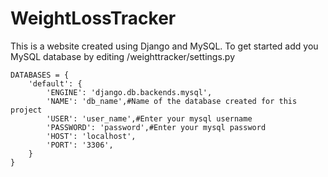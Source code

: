 # WeightLossTracker
This is a website created using Django and MySQL. 
To get started add you MySQL database by editing /weighttracker/settings.py
```
DATABASES = {
    'default': {
        'ENGINE': 'django.db.backends.mysql',
        'NAME': 'db_name',#Name of the database created for this project
        'USER': 'user_name',#Enter your mysql username
        'PASSWORD': 'password',#Enter your mysql password
        'HOST': 'localhost',
        'PORT': '3306',
    }
}
```